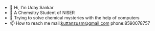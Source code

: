 - 👋 Hi, I’m Uday Sankar
- 👀 A Chemsitry Student of NISER
- 🌱 Trying to solve chemical mysteries with the help of computers
- 📫 How to reach me mail:kuttanzusm@gmail.com phone:8590078757
